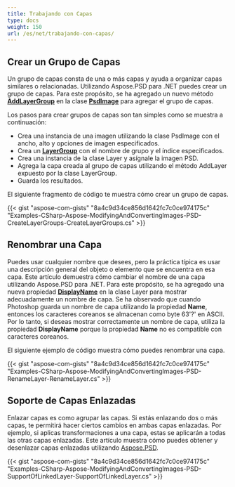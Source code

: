 ```yaml
---
title: Trabajando con Capas
type: docs
weight: 150
url: /es/net/trabajando-con-capas/
---
```


## **Crear un Grupo de Capas**
Un grupo de capas consta de una o más capas y ayuda a organizar capas similares o relacionadas. Utilizando Aspose.PSD para .NET puedes crear un grupo de capas. Para este propósito, se ha agregado un nuevo método [**AddLayerGroup**](https://reference.aspose.com/net/psd/aspose.psd.fileformats.psd/psdimage/methods/addlayergroup) en la clase **[PsdImage](https://reference.aspose.com/net/psd/aspose.psd.fileformats.psd/psdimage)** para agregar el grupo de capas.

Los pasos para crear grupos de capas son tan simples como se muestra a continuación:

- Crea una instancia de una imagen utilizando la clase PsdImage con el ancho, alto y opciones de imagen especificados.
- Crea un [**LayerGroup**](https://reference.aspose.com/net/psd/aspose.psd.fileformats.psd.layers/layergroup) con el nombre de grupo y el índice especificados.
- Crea una instancia de la clase Layer y asígnale la imagen PSD.
- Agrega la capa creada al grupo de capas utilizando el método AddLayer expuesto por la clase LayerGroup.
- Guarda los resultados.

El siguiente fragmento de código te muestra cómo crear un grupo de capas.

{{< gist "aspose-com-gists" "8a4c9d34ce856d1642fc7c0ce974175c" "Examples-CSharp-Aspose-ModifyingAndConvertingImages-PSD-CreateLayerGroups-CreateLayerGroups.cs" >}}


## **Renombrar una Capa**
Puedes usar cualquier nombre que desees, pero la práctica típica es usar una descripción general del objeto o elemento que se encuentra en esa capa. Este artículo demuestra cómo cambiar el nombre de una capa utilizando Aspose.PSD para .NET. Para este propósito, se ha agregado una nueva propiedad [**DisplayName**](https://reference.aspose.com/psd/net/aspose.psd.fileformats.psd.layers/layer/properties/displayname) en la clase Layer para mostrar adecuadamente un nombre de capa. Se ha observado que cuando Photoshop guarda un nombre de capa utilizando la propiedad **Name**, entonces los caracteres coreanos se almacenan como byte 63'?' en ASCII. Por lo tanto, si deseas mostrar correctamente un nombre de capa, utiliza la propiedad **DisplayName** porque la propiedad **Name** no es compatible con caracteres coreanos.

El siguiente ejemplo de código muestra cómo puedes renombrar una capa.

{{< gist "aspose-com-gists" "8a4c9d34ce856d1642fc7c0ce974175c" "Examples-CSharp-Aspose-ModifyingAndConvertingImages-PSD-RenameLayer-RenameLayer.cs" >}}

## **Soporte de Capas Enlazadas**
Enlazar capas es como agrupar las capas. Si estás enlazando dos o más capas, te permitirá hacer ciertos cambios en ambas capas enlazadas. Por ejemplo, si aplicas transformaciones a una capa, estas se aplicarán a todas las otras capas enlazadas. Este artículo muestra cómo puedes obtener y desenlazar capas enlazadas utilizando [Aspose.PSD](https://products.aspose.com/psd).

{{< gist "aspose-com-gists" "8a4c9d34ce856d1642fc7c0ce974175c" "Examples-CSharp-Aspose-ModifyingAndConvertingImages-PSD-SupportOfLinkedLayer-SupportOfLinkedLayer.cs" >}}
